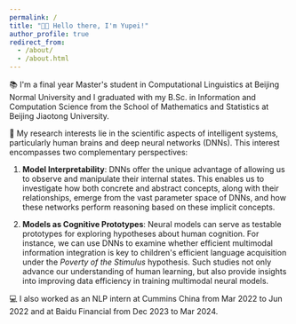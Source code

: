 ```yaml
---
permalink: /
title: "👋🏻 Hello there, I'm Yupei!"
author_profile: true
redirect_from: 
  - /about/
  - /about.html
---
```


📚 I'm a final year Master's student in Computational Linguistics at Beijing Normal University and I graduated with my B.Sc. in Information and Computation Science from the School of Mathematics and Statistics at Beijing Jiaotong University. 

🔬 My research interests lie in the scientific aspects of intelligent systems, particularly human brains and deep neural networks (DNNs). This interest encompasses two complementary perspectives:

1. **Model Interpretability**: DNNs offer the unique advantage of allowing us to observe and manipulate their internal states. This enables us to investigate how both concrete and abstract concepts, along with their relationships, emerge from the vast parameter space of DNNs, and how these networks perform reasoning based on these implicit concepts.

2. **Models as Cognitive Prototypes**: Neural models can serve as testable prototypes for exploring hypotheses about human cognition. For instance, we can use DNNs to examine whether efficient multimodal information integration is key to children's efficient language acquisition under the *Poverty of the Stimulus* hypothesis. Such studies not only advance our understanding of human learning, but also provide insights into improving data efficiency in training multimodal neural models.

💻 I also worked as an NLP intern at Cummins China from Mar 2022 to Jun 2022 and at Baidu Financial from Dec 2023 to Mar 2024.